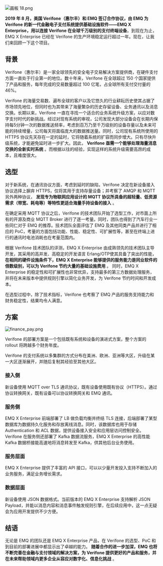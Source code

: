 ![画板 18.png](https://static.emqx.net/images/243743a615af54ea2aa3a876fc778bf6.png)

**2019 年 8 月，美国 Verifone（惠尔丰）和 EMQ 签订合作协议，由 EMQ 为 Verifone 的新一代金融电子支付系统提供基础设施软件——EMQ X Enterprise，用以连接 Verifone 在全球千万级别的支付终端设备**。到现在为止，EMQ X Enterprise 已经在 Verifone 的生产环境稳定运行超过一年。现在，让我们来回顾一下这个项目。



## 背景

 Verifone（惠尔丰）是一家全球领先的安全电子交易解决方案提供商，在硬件支付方面一直处于行业第一的地位。数十年来，Verifone 在全球超过 150 个国家提供了产品和服务，每年完成的交易数量超过 100 亿笔，占全球所有支付交付量的 46%。<!--（数据来源：Verifone官网）--> 

Verifone 的海量交易数、遍布全球的客户以及它悠久的行业耕耘历史使其占据了市场领先地位，但同时也为其带来了海量繁杂的历史存留设备、业务通讯以及消息交换。长期以来，Verifone 一直在寻找一个适合的业务系统升级方案，以应对数字支付时代的新挑战。经过对现有系统的审视，公司发现大部分设备会在长期内保持每5分钟一次的数据推送频率，考虑到百万乃至千万级别的设备存量以及未来可能的持续增量，公司每天将面临庞大的数据推送量。同时，公司现有系统所使用的 HTTPS 协议先天存在一定的延时，它将随着系统的扩容而同步增大。只有尽快升级系统，才能避免延时进一步扩大。因此， **Verifone 亟需一个能够处理海量消息交换的全新实时系统** 。而根据以往的经验，实现这样的系统升级需要高昂的成本，且难度很大。

 

## 选型

对于新系统，在通讯协议方面，考虑到延时的缺陷，Verifone 决定在新设备接入协议选择上摒弃 HTTPS，仅将其用于支持存量设备；并考察了 AMQP 和 MQTT 另外两种协议， **发现专为物联网应用设计的 MQTT 协议所具备的超轻量、低资源需求（带宽、耗电等）等特性更适合海量手持设备的接入** 。

在确定采用 MQTT 协议之后，Verifone 的技术团队开始了选型工作，对市面上所有的开源及商业 MQTT Broker 进行了逐一考量。同时，团队也得到了汽车行业一些同仁对于 EMQ 的推荐。技术团队全面评估了 EMQ 及其他同类产品并进行了相应的 PoC，考量的方面包括功能、性能、稳定性、可扩展性等，甚至在终端上进行的通讯时电池消耗也在考量范围内。

根据 Verifone 技术团队的评测，EMQ X Enterprise 由成熟领先的技术团队主导开发，其采用的高并发、高稳定的开发语言 Erlang/OTP使其具备了突出的性能， **在相同的硬件设施条件下，EMQ X Enterprise 能够提供的服务能力是同业软件的倍数级别，可以为 Verifone 节约大量的基础设施费用** 。 同时，EMQ X Enterprise 的稳定性和可扩展性也非常优异，支持最多的第三方数据处理服务，并将在未来版本中提供规则引擎以简化业务开发，为 Verifone 节约时间和开发成本。<!--（注：截至本文发布时，EMQ X Enterprise 最新版本已支持规则引擎功能。）-->

在选型过程中，除了技术指标，Verifone 也考察了 EMQ 产品的服务支持能力和财务稳定性，结果均令人满意。

 

## 方案

![finance_pay.png](https://static.emqx.net/images/653e69ebebf147e3e3e648c8f9c554fa.png)

Verifone 的部署方案是一个包括既有系统和设备的演进式方案，整个方案的 rollout 将跨越多个财务年度。

Verifone 的支付系统以多集群的方式分布在美洲、欧洲、亚洲等大区，升级在某一大区逐渐展开，并随后复制其经验至其他大区。

### 接入侧

新设备使用 MQTT over TLS 通讯协议，既有设备使用既有协议（HTTPS）。通过协议转换网关，既有设备可以协议转换网关和 EMQ 通讯。

### 服务侧

EMQ X Enterprise 前端部署了 LB 做负载均衡并终结 TLS 连接，后端部署了某型数据库为数据持久化服务和存放离线消息。同时，该数据库也用于存储 Authentication 和 ACL 数据，提供设备接入安全和应用层访问控制安全。Verifone 在服务侧还部署了 Kafka 数据流服务，EMQ X Enterprise 的高性能 Kafka 数据桥接能高速地将消息转发至 Kafka，供其他后台业务使用。

### 服务层面

EMQ X Enterprise 提供了丰富的 API 接口，可以以少量开发投入支持不断加入的业务服务，满足业务增长需求。

### 数据层面

新设备使用 JSON 数据格式。当前版本的 EMQ X Enterprise 支持解析 JSON Payload，并能以消息内容和消息事件触发规则引擎，在后续应用中，这一点无疑会为应用开发提供不少方便。

 

## 结语

无论是 EMQ 的团队还是 EMQ X Enterprise 产品，在 Verifone 的选型、PoC 和到目前的部署进展中都显示出了卓越的能力。 **随着合作的进一步加深，EMQ 也将不断完善在金融与支付领域的解决方案，为 Verifone 提供更好的产品和服务，并在未来帮助领域内更多企业从容应对数字化、信息化挑战** 。

